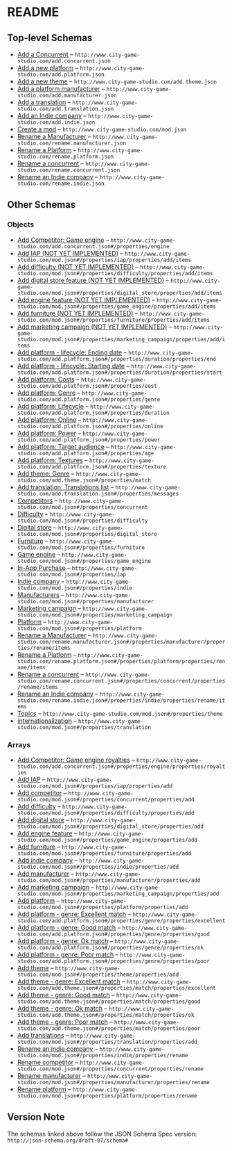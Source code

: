 # README

## Top-level Schemas

-   [Add a Concurrent](./add-concurrent.md "Add a new competitor") – `http://www.city-game-studio.com/add.concurrent.json`
-   [Add a new platform](./add-platform.md "Add a new platform") – `http://www.city-game-studio.com/add.platform.json`
-   [Add a new theme](./add-theme.md "Add a theme") – `http://www.city-game-studio.com/add.theme.json`
-   [Add a platform manufacturer](./add-manufacturer.md "Add a manufacturer") – `http://www.city-game-studio.com/add.manufacturer.json`
-   [Add a translation](./add-translation.md "Add a translation") – `http://www.city-game-studio.com/add.translation.json`
-   [Add an Indie company](./add-indie.md "Add an indie company") – `http://www.city-game-studio.com/add.indie.json`
-   [Create a mod](./generic.md "Generic structure of a mod") – `http://www.city-game-studio.com/mod.json`
-   [Rename a Manufacturer](./rename-manufacturer.md "Rename a manufacturer") – `http://www.city-game-studio.com/rename.manufacturer.json`
-   [Rename a Platform](./rename-platform.md "Rename a platform") – `http://www.city-game-studio.com/rename.platform.json`
-   [Rename a concurrent](./rename-concurrent.md "Rename a concurrent") – `http://www.city-game-studio.com/rename.concurrent.json`
-   [Rename an Indie company](./rename-indie.md "Rename an indie company") – `http://www.city-game-studio.com/rename.indie.json`

## Other Schemas

### Objects

-   [Add Competitor: Game engine](./add-concurrent-properties-add-competitor-game-engine.md) – `http://www.city-game-studio.com/add.concurrent.json#/properties/engine`
-   [Add IAP (NOT YET IMPLEMENTED)](./generic-properties-in-app-purchase-properties-add-iap-add-iap-not-yet-implemented.md) – `http://www.city-game-studio.com/mod.json#/properties/iap/properties/add/items`
-   [Add difficulty (NOT YET IMPLEMENTED)](./generic-properties-difficulty-properties-add-difficulty-add-difficulty-not-yet-implemented.md) – `http://www.city-game-studio.com/mod.json#/properties/difficulty/properties/add/items`
-   [Add digital store feature (NOT YET IMPLEMENTED)](./generic-properties-digital-store-properties-add-digital-store-add-digital-store-feature-not-yet-implemented.md) – `http://www.city-game-studio.com/mod.json#/properties/digital_store/properties/add/items`
-   [Add engine feature (NOT YET IMPLEMENTED)](./generic-properties-game-engine-properties-add-engine-feature-add-engine-feature-not-yet-implemented.md) – `http://www.city-game-studio.com/mod.json#/properties/game_engine/properties/add/items`
-   [Add furniture (NOT YET IMPLEMENTED)](./generic-properties-furniture-properties-add-furniture-add-furniture-not-yet-implemented.md) – `http://www.city-game-studio.com/mod.json#/properties/furniture/properties/add/items`
-   [Add marketing campaign (NOT YET IMPLEMENTED)](./generic-properties-marketing-campaign-properties-add-marketing-campaign-add-marketing-campaign-not-yet-implemented.md) – `http://www.city-game-studio.com/mod.json#/properties/marketing_campaign/properties/add/items`
-   [Add platform - lifecycle: Ending date](./add-platform-properties-add-platform-lifecycle-properties-add-platform---lifecycle-ending-date.md "Discontinuation date of the platform") – `http://www.city-game-studio.com/add.platform.json#/properties/duration/properties/end`
-   [Add platform - lifecycle: Starting date](./add-platform-properties-add-platform-lifecycle-properties-add-platform---lifecycle-starting-date.md "Release date of the platform") – `http://www.city-game-studio.com/add.platform.json#/properties/duration/properties/start`
-   [Add platform: Costs](./add-platform-properties-add-platform-costs.md "Development and license costs") – `http://www.city-game-studio.com/add.platform.json#/properties/cost`
-   [Add platform: Genre](./add-platform-properties-add-platform-genre.md "Platform/genre matches") – `http://www.city-game-studio.com/add.platform.json#/properties/genre`
-   [Add platform: Lifecycle](./add-platform-properties-add-platform-lifecycle.md) – `http://www.city-game-studio.com/add.platform.json#/properties/duration`
-   [Add platform: Online](./add-platform-properties-add-platform-online.md) – `http://www.city-game-studio.com/add.platform.json#/properties/online`
-   [Add platform: Power](./add-platform-properties-add-platform-power.md) – `http://www.city-game-studio.com/add.platform.json#/properties/power`
-   [Add platform: Target audience](./add-platform-properties-add-platform-target-audience.md) – `http://www.city-game-studio.com/add.platform.json#/properties/age`
-   [Add platform: Textures](./add-platform-properties-add-platform-textures.md "Platform's textures") – `http://www.city-game-studio.com/add.platform.json#/properties/texture`
-   [Add theme: Genre](./add-theme-properties-add-theme-genre.md "Theme/genre matches") – `http://www.city-game-studio.com/add.theme.json#/properties/match`
-   [Add translation: Translations list](./add-translation-properties-add-translation-translations-list.md "KEY: VALUE") – `http://www.city-game-studio.com/add.translation.json#/properties/messages`
-   [Competitors](./generic-properties-competitors.md "To manipulate concurrents") – `http://www.city-game-studio.com/mod.json#/properties/concurrent`
-   [Difficulty](./generic-properties-difficulty.md "To manipulate custom difficulties (NOT IMPLEMENTED YET)") – `http://www.city-game-studio.com/mod.json#/properties/difficulty`
-   [Digital store](./generic-properties-digital-store.md "To manipulate digital store (NOT IMPLEMENTED YET)") – `http://www.city-game-studio.com/mod.json#/properties/digital_store`
-   [Furniture](./generic-properties-furniture.md "To manipulate furnitures (NOT IMPLEMENTED YET)") – `http://www.city-game-studio.com/mod.json#/properties/furniture`
-   [Game engine](./generic-properties-game-engine.md "To manipulate game engine (NOT IMPLEMENTED YET)") – `http://www.city-game-studio.com/mod.json#/properties/game_engine`
-   [In-App Purchase](./generic-properties-in-app-purchase.md "To manipulate IAP (NOT IMPLEMENTED YET)") – `http://www.city-game-studio.com/mod.json#/properties/iap`
-   [Indie company](./generic-properties-indie-company.md "To manipulate indie companies") – `http://www.city-game-studio.com/mod.json#/properties/indie`
-   [Manufacturers](./generic-properties-manufacturers.md "To manipulate manufacturers") – `http://www.city-game-studio.com/mod.json#/properties/manufacturer`
-   [Marketing campaign](./generic-properties-marketing-campaign.md "To manipulate marketing campaign (NOT IMPLEMENTED YET)") – `http://www.city-game-studio.com/mod.json#/properties/marketing_campaign`
-   [Platform](./generic-properties-platform.md "To manipulate platforms") – `http://www.city-game-studio.com/mod.json#/properties/platform`
-   [Rename a Manufacturer](./generic-properties-manufacturers-properties-rename-manufacturer-rename-a-manufacturer.md "Rename a manufacturer") – `http://www.city-game-studio.com/rename.manufacturer.json#/properties/manufacturer/properties/rename/items`
-   [Rename a Platform](./generic-properties-platform-properties-rename-platform-rename-a-platform.md "Rename a platform") – `http://www.city-game-studio.com/rename.platform.json#/properties/platform/properties/rename/items`
-   [Rename a concurrent](./generic-properties-competitors-properties-rename-competitor-rename-a-concurrent.md "Rename a concurrent") – `http://www.city-game-studio.com/rename.concurrent.json#/properties/concurrent/properties/rename/items`
-   [Rename an Indie company](./generic-properties-indie-company-properties-rename-an-indie-company-rename-an-indie-company.md "Rename an indie company") – `http://www.city-game-studio.com/rename.indie.json#/properties/indie/properties/rename/items`
-   [Topics](./generic-properties-topics.md "To manipulate themes") – `http://www.city-game-studio.com/mod.json#/properties/theme`
-   [internationalization](./generic-properties-internationalization.md "To manipulate translations") – `http://www.city-game-studio.com/mod.json#/properties/translation`

### Arrays

-   [Add Competitor: Game engine royalties](./add-concurrent-properties-add-competitor-game-engine-properties-add-competitor-game-engine-royalties.md "Range for the concurrent engine royalties") – `http://www.city-game-studio.com/add.concurrent.json#/properties/engine/properties/royalties`
-   [Add IAP](./generic-properties-in-app-purchase-properties-add-iap.md "Add a new IAP") – `http://www.city-game-studio.com/mod.json#/properties/iap/properties/add`
-   [Add competitor](./generic-properties-competitors-properties-add-competitor.md "Add a new concurrent") – `http://www.city-game-studio.com/mod.json#/properties/concurrent/properties/add`
-   [Add difficulty](./generic-properties-difficulty-properties-add-difficulty.md "Add a new difficulty") – `http://www.city-game-studio.com/mod.json#/properties/difficulty/properties/add`
-   [Add digital store](./generic-properties-digital-store-properties-add-digital-store.md "Add a new feature") – `http://www.city-game-studio.com/mod.json#/properties/digital_store/properties/add`
-   [Add engine feature](./generic-properties-game-engine-properties-add-engine-feature.md "Add a new feature") – `http://www.city-game-studio.com/mod.json#/properties/game_engine/properties/add`
-   [Add furniture](./generic-properties-furniture-properties-add-furniture.md "Add a new item") – `http://www.city-game-studio.com/mod.json#/properties/furniture/properties/add`
-   [Add indie company](./generic-properties-indie-company-properties-add-indie-company.md "Add a new indie company") – `http://www.city-game-studio.com/mod.json#/properties/indie/properties/add`
-   [Add manufacturer](./generic-properties-manufacturers-properties-add-manufacturer.md "Add a new manufacturer") – `http://www.city-game-studio.com/mod.json#/properties/manufacturer/properties/add`
-   [Add marketing campaign](./generic-properties-marketing-campaign-properties-add-marketing-campaign.md "Add a new marketing campaign") – `http://www.city-game-studio.com/mod.json#/properties/marketing_campaign/properties/add`
-   [Add platform](./generic-properties-platform-properties-add-platform.md "Add a new platform") – `http://www.city-game-studio.com/mod.json#/properties/platform/properties/add`
-   [Add platform - genre: Excellent match](./add-platform-properties-add-platform-genre-properties-add-platform---genre-excellent-match.md) – `http://www.city-game-studio.com/add.platform.json#/properties/genre/properties/excellent`
-   [Add platform - genre: Good match](./add-platform-properties-add-platform-genre-properties-add-platform---genre-good-match.md) – `http://www.city-game-studio.com/add.platform.json#/properties/genre/properties/good`
-   [Add platform - genre: Ok match](./add-platform-properties-add-platform-genre-properties-add-platform---genre-ok-match.md) – `http://www.city-game-studio.com/add.platform.json#/properties/genre/properties/ok`
-   [Add platform - genre: Poor match](./add-platform-properties-add-platform-genre-properties-add-platform---genre-poor-match.md) – `http://www.city-game-studio.com/add.platform.json#/properties/genre/properties/poor`
-   [Add theme](./generic-properties-topics-properties-add-theme.md "Add a new themes") – `http://www.city-game-studio.com/mod.json#/properties/theme/properties/add`
-   [Add theme - genre: Excellent match](./add-theme-properties-add-theme-genre-properties-add-theme---genre-excellent-match.md) – `http://www.city-game-studio.com/add.theme.json#/properties/match/properties/excellent`
-   [Add theme - genre: Good match](./add-theme-properties-add-theme-genre-properties-add-theme---genre-good-match.md) – `http://www.city-game-studio.com/add.theme.json#/properties/match/properties/good`
-   [Add theme - genre: Ok match](./add-theme-properties-add-theme-genre-properties-add-theme---genre-ok-match.md) – `http://www.city-game-studio.com/add.theme.json#/properties/match/properties/ok`
-   [Add theme - genre: Poor match](./add-theme-properties-add-theme-genre-properties-add-theme---genre-poor-match.md) – `http://www.city-game-studio.com/add.theme.json#/properties/match/properties/poor`
-   [Add translations](./generic-properties-internationalization-properties-add-translations.md "Add a new translation") – `http://www.city-game-studio.com/mod.json#/properties/translation/properties/add`
-   [Rename an indie company](./generic-properties-indie-company-properties-rename-an-indie-company.md "Rename a indie company") – `http://www.city-game-studio.com/mod.json#/properties/indie/properties/rename`
-   [Rename competitor](./generic-properties-competitors-properties-rename-competitor.md "Rename a concurrent") – `http://www.city-game-studio.com/mod.json#/properties/concurrent/properties/rename`
-   [Rename manufacturer](./generic-properties-manufacturers-properties-rename-manufacturer.md "Rename a manufacturer") – `http://www.city-game-studio.com/mod.json#/properties/manufacturer/properties/rename`
-   [Rename platform](./generic-properties-platform-properties-rename-platform.md "Rename a platform") – `http://www.city-game-studio.com/mod.json#/properties/platform/properties/rename`

## Version Note

The schemas linked above follow the JSON Schema Spec version: `http://json-schema.org/draft-07/schema#`
